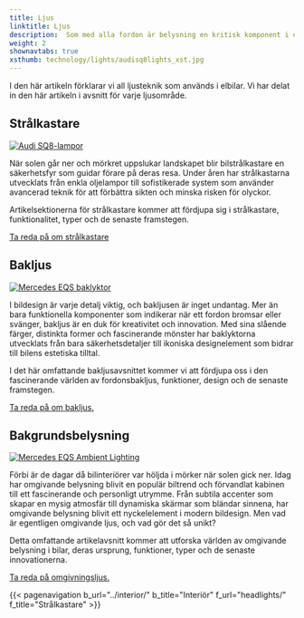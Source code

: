 ```yaml
---
title: Ljus
linktitle: Ljus
description:  Som med alla fordon är belysning en kritisk komponent i elbilar och många tillverkare har utrustat sina elbilar med avancerad ljusteknik.
weight: 2
shownavtabs: true
xsthumb: technology/lights/audisq8lights_xst.jpg
---
```

<!-- markdownlint-disable MD033 -->

I den här artikeln förklarar vi all ljusteknik som används i elbilar. Vi har delat in den här artikeln i avsnitt för varje ljusområde.

## Strålkastare

<figur>
      <a href="headlights/">
      <img src="https://media.evkx.net/multimedia/technology/lights/audisq8lights_st.jpg" alt="Audi SQ8-lampor" title="Audi SQ8-lampor" class="img-fluid">
      </a>
</figur>

När solen går ner och mörkret uppslukar landskapet blir bilstrålkastare en säkerhetsfyr som guidar förare på deras resa. Under åren har strålkastarna utvecklats från enkla oljelampor till sofistikerade system som använder avancerad teknik för att förbättra sikten och minska risken för olyckor.

Artikelsektionerna för strålkastare kommer att fördjupa sig i strålkastare, funktionalitet, typer och de senaste framstegen.

[Ta reda på om strålkastare](headlights/)

## Bakljus

<figur>
      <a href="rearlights/">
      <img src="https://media.evkx.net/multimedia/technology/lights/rearlights/eqsrearlights_st.jpg" alt="Mercedes EQS baklyktor" title="Mercedes EQS baklyktor" class="img-fluid" >
      </a>
</figur>

I bildesign är varje detalj viktig, och bakljusen är inget undantag. Mer än bara funktionella komponenter som indikerar när ett fordon bromsar eller svänger, bakljus är en duk för kreativitet och innovation. Med sina slående färger, distinkta former och fascinerande mönster har baklyktorna utvecklats från bara säkerhetsdetaljer till ikoniska designelement som bidrar till bilens estetiska tilltal.

I det här omfattande bakljusavsnittet kommer vi att fördjupa oss i den fascinerande världen av fordonsbakljus, funktioner, design och de senaste framstegen.

[Ta reda på om bakljus.](rearlights/)

## Bakgrundsbelysning

<figur>
      <a href="ambientlighting/">
      <img src="https://media.evkx.net/multimedia/technology/lights/ambientlighting/mercedeseqsambientlighting_1_st.jpg" alt="Mercedes EQS Ambient Lighting" title="Mercedes EQS Ambient Lighting" class="img-fluid" >
      </a>
</figur>

Förbi är de dagar då bilinteriörer var höljda i mörker när solen gick ner. Idag har omgivande belysning blivit en populär biltrend och förvandlat kabinen till ett fascinerande och personligt utrymme. Från subtila accenter som skapar en mysig atmosfär till dynamiska skärmar som bländar sinnena, har omgivande belysning blivit ett nyckelelement i modern bildesign. Men vad är egentligen omgivande ljus, och vad gör det så unikt?

   Detta omfattande artikelavsnitt kommer att utforska världen av omgivande belysning i bilar, deras ursprung, funktioner, typer och de senaste innovationerna.

[Ta reda på omgivningsljus.](ambientlighting/)

{{< pagenavigation b_url="../interior/" b_title="Interiör" f_url="headlights/" f_title="Strålkastare" >}}
